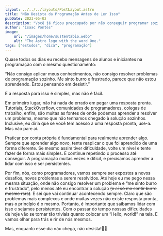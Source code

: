 ```yaml
---
layout: ../../../layouts/PostLayout.astro
title: "Não Desista da Programação Antes de Ler Isso"
pubDate: 2023-05-02
description: "Você já ficou preocupado por não conseguir programar sozinho? Essa dica talvez seja exatamente o que você precisa nesse momento."
author: "Isaac Pontes"
image:
    url: "/images/home/sustentabio.webp" 
    alt: "The Astro logo with the word One."
tags: ["estudos", "dica", "programação"]
---
```


Quase todos os dias eu recebo mensagens de alunos e iniciantes na programação com o mesmo questionamento:

“Não consigo aplicar meus conhecimentos, não consigo resolver problemas de programação sozinho. Me sinto burro e frustrado, parece que não estou aprendendo. Estou pensando em desistir.”

E a resposta para isso é simples, mas não é fácil.

Em primeiro lugar, não há nada de errado em pegar uma resposta pronta. Tutoriais, StackOverflow, comunidades de programadores, colegas de trabalho, enfim, são muitas as fontes de onde podemos aprender a resolver um problema, mesmo que não tenhamos chegado à solução sozinhos. Inclusive, eu diria que se você tem acesso a uma resposta pronta, use-a. Mas não pare aí.

Praticar por conta própria é fundamental para realmente aprender algo. Sempre que aprender algo novo, tente reaplicar o que foi aprendido de uma forma diferente. Se mesmo assim tiver dificuldade, volte um nível e tente fazer de forma mais simples. E continue repetindo o processo até conseguir. A programação muitas vezes é difícil, e precisamos aprender a lidar com isso e ser persistentes.

Por fim, nós, como programadores, vamos sempre ser expostos a novos desafios, novos problemas a serem resolvidos. Até hoje eu me pego nessa mesma situação, onde não consigo resolver um problema e “me sinto burro e frustrado”, pelo menos até eu encontrar a solução ~~(e aí só me sentir burro mesmo rsrs)~~. E sei que vai continuar acontecendo sempre. Claro que são problemas mais complexos e onde muitas vezes não existe resposta pronta, mas o princípio é o mesmo. Portanto, é importante que saibamos lidar com isso e sejamos persistentes. Com o passar do tempo nossas dificuldades de hoje vão se tornar tão triviais quanto colocar um “Hello, world!” na tela. E vamos olhar para trás e rir de nós mesmos.

Mas, enquanto esse dia não chega, não desista!🤘🏻
